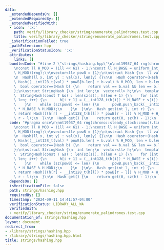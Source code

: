 ```yaml
---
data:
  _extendedDependsOn: []
  _extendedRequiredBy: []
  _extendedVerifiedWith:
  - icon: ':x:'
    path: verify/library_checker/string/enumerate_palindromes.test.cpp
    title: verify/library_checker/string/enumerate_palindromes.test.cpp
  _isVerificationFailed: true
  _pathExtension: hpp
  _verificationStatusIcon: ':x:'
  attributes:
    links: []
  bundledCode: "#line 2 \"strings/hashing.hpp\"\n\nmt19937_64 rng(chrono::steady_clock::now().time_since_epoch().count());\n\
    \nconst ll H_MOD = (1ll << 61) - 1;\nconst ll H_BASE = uniform_int_distribution<ll>(0,\
    \ H_MOD)(rng);\n\nvector<ll> powB = {1};\n\nstruct Hash {\n  ll val;\n  int len;\n\
    \n  Hash(ll x, int y) : val(x), len(y) {}\n\n  Hash operator+(Hash b) {\n    return\
    \ Hash((__int128_t(val) * powB[b.len] + b.val) % H_MOD, len + b.len);\n  }\n\n\
    \  bool operator==(Hash b) {\n    return val == b.val && len == b.len;\n  }\n\
    };\n\nstruct StringHash {\n  int len;\n  vector<ll> h;\n\n  template <class T>\n\
    \  StringHash(const T &s) : len(sz(s)), h(len + 1) {\n    for (int i = 0; i <\
    \ len; i++) {\n      h[i + 1] = (__int128_t(h[i]) * H_BASE + s[i]) % H_MOD;\n\
    \    }\n    while (sz(powB) <= len) {\n      powB.push_back(__int128_t(powB.back())\
    \ * H_BASE % H_MOD);\n    }\n  }\n\n  Hash get(int l, int r) {\n    r++;\n   \
    \ return Hash(((h[r] - __int128_t(h[l]) * powB[r - l]) % H_MOD + H_MOD) % H_MOD,\
    \ r - l);\n  }\n\n  Hash get() {\n    return get(0, sz(h) - 1);\n  }\n};\n"
  code: "#pragma once\n\nmt19937_64 rng(chrono::steady_clock::now().time_since_epoch().count());\n\
    \nconst ll H_MOD = (1ll << 61) - 1;\nconst ll H_BASE = uniform_int_distribution<ll>(0,\
    \ H_MOD)(rng);\n\nvector<ll> powB = {1};\n\nstruct Hash {\n  ll val;\n  int len;\n\
    \n  Hash(ll x, int y) : val(x), len(y) {}\n\n  Hash operator+(Hash b) {\n    return\
    \ Hash((__int128_t(val) * powB[b.len] + b.val) % H_MOD, len + b.len);\n  }\n\n\
    \  bool operator==(Hash b) {\n    return val == b.val && len == b.len;\n  }\n\
    };\n\nstruct StringHash {\n  int len;\n  vector<ll> h;\n\n  template <class T>\n\
    \  StringHash(const T &s) : len(sz(s)), h(len + 1) {\n    for (int i = 0; i <\
    \ len; i++) {\n      h[i + 1] = (__int128_t(h[i]) * H_BASE + s[i]) % H_MOD;\n\
    \    }\n    while (sz(powB) <= len) {\n      powB.push_back(__int128_t(powB.back())\
    \ * H_BASE % H_MOD);\n    }\n  }\n\n  Hash get(int l, int r) {\n    r++;\n   \
    \ return Hash(((h[r] - __int128_t(h[l]) * powB[r - l]) % H_MOD + H_MOD) % H_MOD,\
    \ r - l);\n  }\n\n  Hash get() {\n    return get(0, sz(h) - 1);\n  }\n};"
  dependsOn: []
  isVerificationFile: false
  path: strings/hashing.hpp
  requiredBy: []
  timestamp: '2024-09-11 14:41:57-04:00'
  verificationStatus: LIBRARY_ALL_WA
  verifiedWith:
  - verify/library_checker/string/enumerate_palindromes.test.cpp
documentation_of: strings/hashing.hpp
layout: document
redirect_from:
- /library/strings/hashing.hpp
- /library/strings/hashing.hpp.html
title: strings/hashing.hpp
---
```

